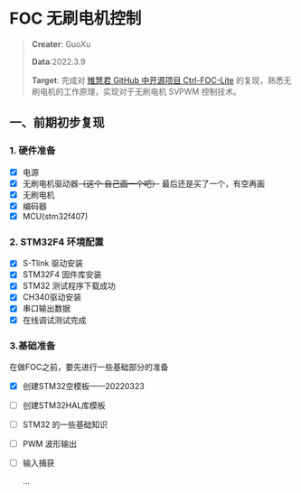 # FOC 无刷电机控制

> **Creater**: GuoXu
>
> **Data**:2022.3.9
>
> **Target**: 完成对 [雉慧君 GitHub 中开源项目 Ctrl-FOC-Lite](https://github.com/peng-zhihui/Ctrl-FOC-Lite) 的复现，熟悉无刷电机的工作原理，实现对于无刷电机 SVPWM 控制技术。



## 一、前期初步复现

### 1. 硬件准备

- [x] 电源
- [x] 无刷电机驱动器~~（这个 自己画一个吧）~~ 最后还是买了一个，有空再画
- [x] 无刷电机
- [x] 编码器
- [x] MCU(stm32f407)

### 2. STM32F4 环境配置

- [x] S-Tlink 驱动安装
- [x] STM32F4 固件库安装
- [x] STM32 测试程序下载成功
- [x] CH340驱动安装
- [x] 串口输出数据
- [x] 在线调试测试完成

### 3.基础准备

在做FOC之前，要先进行一些基础部分的准备

- [x] 创建STM32空模板——20220323

- [ ] 创建STM32HAL库模板

- [ ] STM32 的一些基础知识

- [ ] PWM 波形输出

- [ ] 输入捕获

    ...
